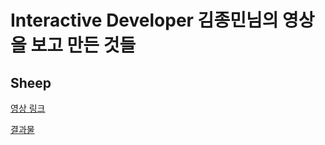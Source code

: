 # Interactive Developer 김종민님의 영상을 보고 만든 것들

## Sheep

[영상 링크](https://www.youtube.com/watch?v=hCHL7sydzn0&t=2s)

[결과물](https://dinomoon.github.io/Interactive_Developer/Sheep)
